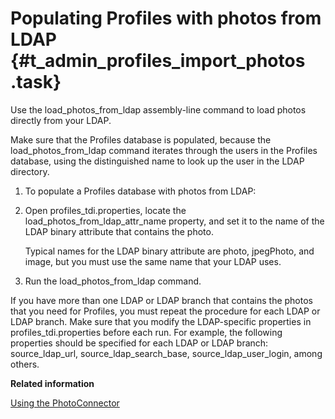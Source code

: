 # Populating Profiles with photos from LDAP {#t_admin_profiles_import_photos .task}

Use the load\_photos\_from\_ldap assembly-line command to load photos directly from your LDAP.

Make sure that the Profiles database is populated, because the load\_photos\_from\_ldap command iterates through the users in the Profiles database, using the distinguished name to look up the user in the LDAP directory.

1.  To populate a Profiles database with photos from LDAP:
2.  Open profiles\_tdi.properties, locate the load\_photos\_from\_ldap\_attr\_name property, and set it to the name of the LDAP binary attribute that contains the photo.

    Typical names for the LDAP binary attribute are photo, jpegPhoto, and image, but you must use the same name that your LDAP uses.

3.  Run the load\_photos\_from\_ldap command.


If you have more than one LDAP or LDAP branch that contains the photos that you need for Profiles, you must repeat the procedure for each LDAP or LDAP branch. Make sure that you modify the LDAP-specific properties in profiles\_tdi.properties before each run. For example, the following properties should be specified for each LDAP or LDAP branch: source\_ldap\_url, source\_ldap\_search\_base, source\_ldap\_user\_login, among others.

**Related information**  


[Using the PhotoConnector](../admin/t_admin_profiles_using_photo_connector.md)

